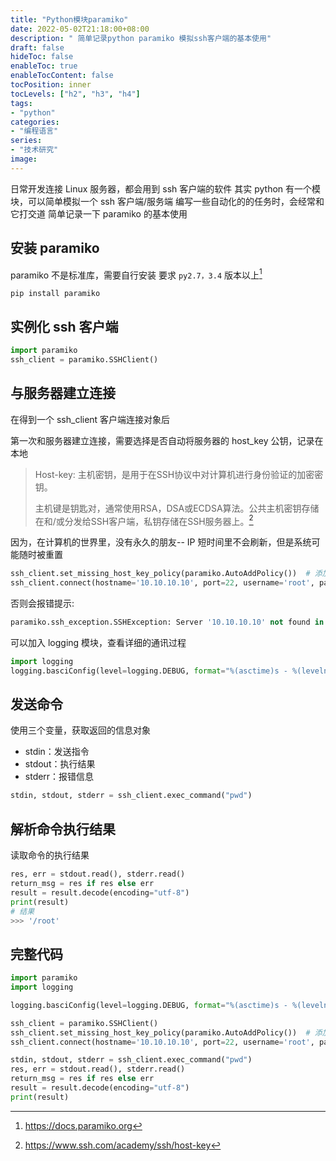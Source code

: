 ```yaml
---
title: "Python模块paramiko"
date: 2022-05-02T21:18:00+08:00
description: " 简单记录python paramiko 模拟ssh客户端的基本使用"
draft: false
hideToc: false
enableToc: true
enableTocContent: false
tocPosition: inner
tocLevels: ["h2", "h3", "h4"]
tags:
- "python"
categories:
- "编程语言"
series:
- "技术研究"
image:
---
```


日常开发连接 Linux 服务器，都会用到 ssh 客户端的软件
其实 python 有一个模块，可以简单模拟一个 ssh 客户端/服务端
编写一些自动化的的任务时，会经常和它打交道
简单记录一下 paramiko 的基本使用

 ## 安装 paramiko
 paramiko 不是标准库，需要自行安装
 要求 `py2.7，3.4` 版本以上[^1]

 ```shell
pip install paramiko
 ```

 ## 实例化 ssh 客户端
```python
import paramiko
ssh_client = paramiko.SSHClient()
```

 ## 与服务器建立连接

在得到一个 ssh_client 客户端连接对象后

第一次和服务器建立连接，需要选择是否自动将服务器的 host_key 公钥，记录在本地

> Host-key: 主机密钥，是用于在SSH协议中对计算机进行身份验证的加密密钥。
>
> 主机键是钥匙对，通常使用RSA，DSA或ECDSA算法。公共主机密钥存储在和/或分发给SSH客户端，私钥存储在SSH服务器上。[^2]

因为，在计算机的世界里，没有永久的朋友-- IP 短时间里不会刷新，但是系统可能随时被重置

```python
ssh_client.set_missing_host_key_policy(paramiko.AutoAddPolicy())  # 添加未知主机的 ssh 公钥
ssh_client.connect(hostname='10.10.10.10', port=22, username='root', password='root')
```

否则会报错提示:

```python
paramiko.ssh_exception.SSHException: Server '10.10.10.10' not found in known_hosts
```

可以加入 logging 模块，查看详细的通讯过程

```python
import logging
logging.basciConfig(level=logging.DEBUG, format="%(asctime)s - %(levelname)s - %(message)s")
```

 ## 发送命令 

使用三个变量，获取返回的信息对象

- stdin：发送指令
- stdout：执行结果
- stderr：报错信息

```python
stdin, stdout, stderr = ssh_client.exec_command("pwd")
```



 ## 解析命令执行结果

读取命令的执行结果

```python
res, err = stdout.read(), stderr.read()
return_msg = res if res else err
result = result.decode(encoding="utf-8")
print(result)
# 结果
>>> '/root'
```

## 完整代码

```python
import paramiko
import logging

logging.basciConfig(level=logging.DEBUG, format="%(asctime)s - %(levelname)s - %(message)s")

ssh_client = paramiko.SSHClient()
ssh_client.set_missing_host_key_policy(paramiko.AutoAddPolicy())  # 添加未知主机的 ssh 公钥
ssh_client.connect(hostname='10.10.10.10', port=22, username='root', password='root')

stdin, stdout, stderr = ssh_client.exec_command("pwd")
res, err = stdout.read(), stderr.read()
return_msg = res if res else err
result = result.decode(encoding="utf-8")
print(result)
```



[^1]: https://docs.paramiko.org
[^2]: https://www.ssh.com/academy/ssh/host-key
